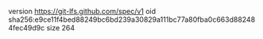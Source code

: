 version https://git-lfs.github.com/spec/v1
oid sha256:e9ce11f4bed88249bc6bd239a30829a111bc77a80fba0c663d882484fec49d9c
size 264
